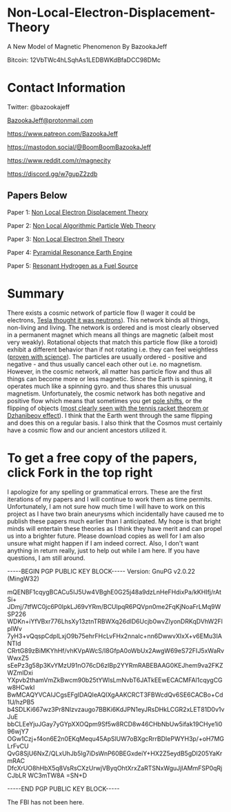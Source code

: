 # Non-Local-Electron-Displacement-Theory
A New Model of Magnetic Phenomenon
By BazookaJeff

Bitcoin: 12VbTWc4hLSqhAs1LEDBWKdBfaDCC98DMc

# Contact Information

Twitter: @bazookajeff

BazookaJeff@protonmail.com

https://www.patreon.com/BazookaJeff

https://mastodon.social/@BoomBoomBazookaJeff

https://www.reddit.com/r/magnecity

https://discord.gg/w7gupZ2zdb

## Papers Below

Paper 1: [Non Local Electron Displacement Theory](https://github.com/BazookaJeff/Non-Local-Electron-Displacement-Theory/blob/main/Non%20Local%20Electron%20Displacement%20Theory.pdf)

Paper 2: [Non Local Algorithmic Particle Web Theory](https://github.com/BazookaJeff/Non-Local-Electron-Displacement-Theory/blob/main/Non%20Local%20Algorithmic%20Particle%20Web%20Theory.pdf)

Paper 3: [Non Local Electron Shell Theory](https://github.com/BazookaJeff/Non-Local-Electron-Displacement-Theory/blob/main/Non%20Local%20Electron%20Shell%20Theory.pdf)

Paper 4: [Pyramidal Resonance Earth Engine](https://github.com/BazookaJeff/Non-Local-Electron-Displacement-Theory/blob/main/Pyramidal%20Resonance%20Earth%20Engine.pdf)

Paper 5: [Resonant Hydrogen as a Fuel Source](https://github.com/BazookaJeff/Non-Local-Electron-Displacement-Theory/blob/main/Resonant%20Hydrogen%20as%20a%20Fuel%20Source.pdf)


 
# Summary

There exists a cosmic network of particle flow (I wager it could be electrons, [Tesla thought it was neutrons](http://www.tfcbooks.com/tesla/1932-07-10.htm)). This network binds all things, non-living and living. The network is ordered and is most clearly observed in a permanent magnet which means all things are magnetic (albeit most very weakly). Rotational objects that match this particle flow (like a toroid) exhibit a different behavior than if not rotating i.e. they can feel weightless ([proven with science](https://www.youtube.com/watch?v=JRPC7a_AcQo&ab_channel=ImperialCollegeLondon)). The particles are usually ordered - positive and negative - and thus usually cancel each other out i.e. no magnetism. However, in the cosmic network, all matter has particle flow and thus all things can become more or less magnetic. Since the Earth is spinning, it operates much like a spinning gyro. and thus shares this unusual magnetism. Unfortunately, the cosmic network has both negative and positive flow which means that sometimes you get [pole shifts](https://www.cia.gov/readingroom/docs/CIA-RDP79B00752A000300070001-8.pdf), or the flipping of objects ([most clearly seen with the tennis racket theorem or Dzhanibeov effect](https://www.youtube.com/watch?v=1x5UiwEEvpQ&ab_channel=TruthDiary)). I think that the Earth went through the same flipping and does this on a regular basis. I also think that the Cosmos must certainly have a cosmic flow and our ancient ancestors utilized it.

# To get a free copy of the papers, click Fork in the top right

I apologize for any spelling or grammatical errors. These are the first iterations of my papers and I will continue to work them as time permits. Unfortunately, I am not sure how much time I will have to work on this project as I have two brain aneurysms which incidentally have caused me to publish these papers much earlier than I anticipated. My hope is that bright minds will entertain these theories as I think they have merit and can propel us into a brighter future. Please download copies as well for I am also unsure what might happen if I am indeed correct. Also, I don't want anything in return really, just to help out while I am here. If you have questions, I am still around.

-----BEGIN PGP PUBLIC KEY BLOCK-----
Version: GnuPG v2.0.22 (MingW32)

mQENBF1cqygBCACu5IJ5Uw4VBghE0G25j48a9dzLnHeFHdixPa/kKHIfj/rAtSi+
JDmj/7tfWC0jc6P0lpkLJ69vYRm/BCUlpqR6PQVpn0me2FqKjNoaFrLMq9WSP226
WDKn+iYfVBxr776LhsXy13ztnTRBWXq26dID6Ucjb0wvZlyonDRKqDVhW2FlpIWv
7yH3+vQqspCdplLxjO9b75ehrFHcLvFHx2nnaIc+nn6DwwvXIxX+v6EMu3IANTId
CRrtG89zBiMKYhHf/vhKVpAWcS/I8GfpA0oWbUx2AwgW69eS72FIJ5xWaRvWwxZ5
sEePz3g58p3KvYMzU91nO76cD6zIBp2YYRmRABEBAAG0KEJhem9va2FKZWZmIDxi
YXpvb2thamVmZkBwcm90b25tYWlsLmNvbT6JATkEEwECACMFAl1cqygCGw8HCwkI
BwMCAQYVCAIJCgsEFgIDAQIeAQIXgAAKCRCT3FBWcdQv6SE6CACBo+Cd1U/hzPB5
b4SDLKi667wz3Pr8NIzvzaugo7BBKi6KdJPN1eyJRsDHkLCGR2xLET81D0v1vJuE
bbCLEeYjuJGay7yGYpXXOQpm9Sf5w8RCD8w46CHbNbUw5ifak19CHye1i096wjY7
OGw1Czj+f4on6E2n0EKqMequ45ApSlUW7oBXgcRrrBDIePWYH3p/+oH7MGLrFvCU
QvG8SjU6NxZ/QLxUhJb5lg7iDsWnP60BEGxdeiY+HX2Z5eydB5gDI205YaKrmRAC
DfcXrUO8hHbX5q8VsRsCXzUrwjVByqOhtXrxZaRTSNxWguJjIAMmFSP0qRjCJbLR
WC3mTW8A
=SN+D

-----END PGP PUBLIC KEY BLOCK-----

The FBI has not been here. 

